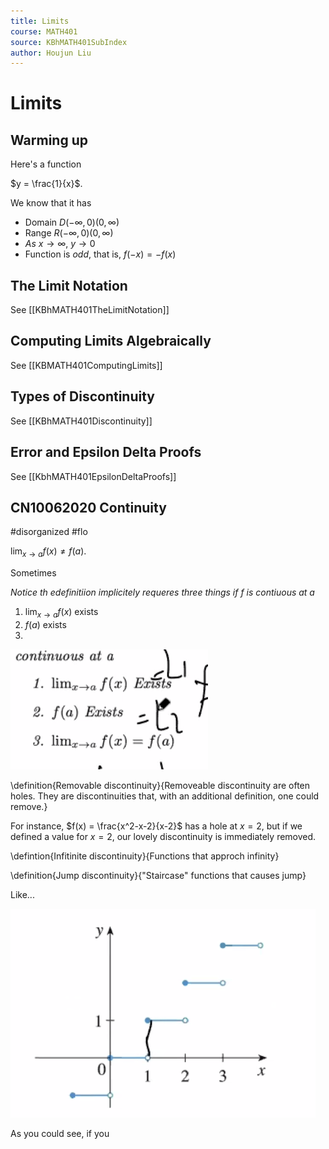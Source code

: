 ```yaml
---
title: Limits
course: MATH401
source: KBhMATH401SubIndex
author: Houjun Liu
---
```


# Limits
## Warming up
Here's a function

$y = \frac{1}{x}$. 

We know that it has

* Domain $D (-\infty, 0)(0, \infty)$
* Range $R (-\infty, 0)(0, \infty)$
* $As\ x\to\infty,\ y\to0$
* Function is *odd*, that is, $f(-x) = -f(x)$

## The Limit Notation
See [[KBhMATH401TheLimitNotation]]

## Computing Limits Algebraically
See [[KBMATH401ComputingLimits]]

## Types of Discontinuity
See [[KBhMATH401Discontinuity]]

## Error and Epsilon Delta Proofs
See [[KbhMATH401EpsilonDeltaProofs]]

## CN10062020 Continuity
#disorganized #flo 

$\lim_{x \to a} f(x) \neq f(a)$.

Sometimes 

*Notice th edefinitiion implicitely requeres three things if f is contiuous at a*

1. $\lim_{x\to a} f(x)$ exists
2. $f(a)$ exists
3. 

![threestepslimit.png](threestepslimit.png)

\definition{Removable discontinuity}{Removeable discontinuity are often holes. They are discontinuities that, with an additional definition, one could remove.}

For instance, $f(x) = \frac{x^2-x-2}{x-2}$ has a hole at $x=2$, but if we defined a value for $x=2$, our lovely discontinuity is immediately removed.

\defintion{Infitinite discontinuity}{Functions that approch infinity}

\definition{Jump discontinuity}{"Staircase" functions that causes jump}

Like...

![jumpdisc.png](jumpdisc.png)

As you could see, if you 

